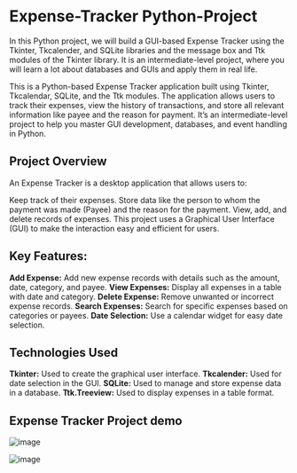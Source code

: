 # Expense-Tracker Python-Project
In this Python project, we will build a GUI-based Expense Tracker using the Tkinter, Tkcalender, and SQLite libraries and the message box and Ttk modules of the Tkinter library. It is an intermediate-level project, where you will learn a lot about databases and GUIs and apply them in real life.

This is a Python-based Expense Tracker application built using Tkinter, Tkcalendar, SQLite, and the Ttk modules. The application allows users to track their expenses, view the history of transactions, and store all relevant information like payee and the reason for payment. It’s an intermediate-level project to help you master GUI development, databases, and event handling in Python.

## Project Overview
An Expense Tracker is a desktop application that allows users to:

Keep track of their expenses.
Store data like the person to whom the payment was made (Payee) and the reason for the payment.
View, add, and delete records of expenses.
This project uses a Graphical User Interface (GUI) to make the interaction easy and efficient for users.

## Key Features:
**Add Expense:** Add new expense records with details such as the amount, date, category, and payee.
**View Expenses:** Display all expenses in a table with date and category.
**Delete Expense:** Remove unwanted or incorrect expense records.
**Search Expenses:** Search for specific expenses based on categories or payees.
**Date Selection:** Use a calendar widget for easy date selection.

## Technologies Used

**Tkinter:** Used to create the graphical user interface.
**Tkcalender:** Used for date selection in the GUI.
**SQLite:** Used to manage and store expense data in a database.
**Ttk.Treeview:** Used to display expenses in a table format.



## Expense Tracker Project demo

![image](https://github.com/user-attachments/assets/bbd4031f-8719-44de-855e-6ea2b478e1c7)


![image](https://github.com/user-attachments/assets/af491ea7-2238-4cfd-96b8-72396e7b302d)




